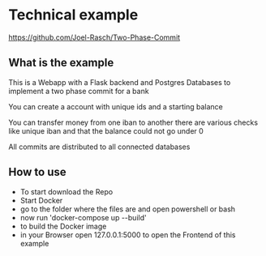 # Technical example

https://github.com/Joel-Rasch/Two-Phase-Commit

## What is the example

This is a Webapp with a Flask backend and Postgres Databases to implement a two phase commit for a bank

You can create a account with unique ids and a starting balance

You can transfer money from one iban to another there are various checks like unique iban and that the balance could not go under 0

All commits are distributed to all connected databases

## How to use
- To start download the Repo
- Start Docker
- go to the folder where the files are and open powershell or bash
- now run 'docker-compose up --build'
- to build the Docker image
- in your Browser open 127.0.0.1:5000 to open the Frontend of this example
